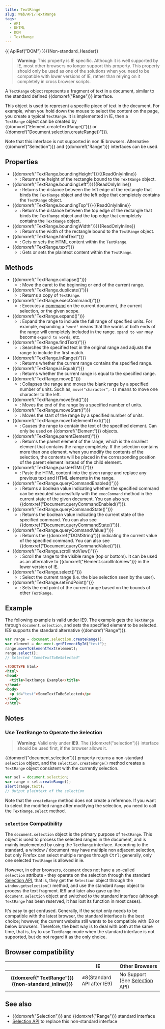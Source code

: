 ```yaml
---
title: TextRange
slug: Web/API/TextRange
tags:
  - API
  - DHTML
  - DOM
  - TextRange
---
```

{{ ApiRef("DOM") }}{{Non-standard_Header}}

> **Warning:** This property is IE specific. Although it is well supported by IE, most other browsers no longer support this property. This property should only be used as one of the solutions when you need to be compatible with lower versions of IE, rather than relying on it completely in cross browser scripts.

A `TextRange` object represents a fragment of text in a document, similar to the standard defined {{domxref("Range")}} interface.

This object is used to represent a specific piece of text in the document. For example, when you hold down the mouse to select the content on the page, you create a typical `TextRange`. It is implemented in IE, then a `TextRange` object can be created by {{domxref("Element.createTextRange()")}} or {{domxref("Document.selection.createRange()")}}.

Note that this interface is not supported in non IE browsers. Alternative {{domxref("Selection")}} and {{domxref("Range")}} interfaces can be used.

## Properties

- {{domxref("TextRange.boundingHeight")}}{{ReadOnlyInline}}
  - : Returns the height of the rectangle bound to the `TextRange` object.
- {{domxref("TextRange.boundingLeft")}}{{ReadOnlyInline}}
  - : Returns the distance between the left edge of the rectangle that binds the `TextRange` object and the left edge that completely contains the `TextRange` object.
- {{domxref("TextRange.boundingTop")}}{{ReadOnlyInline}}
  - : Returns the distance between the top edge of the rectangle that binds the `TextRange` object and the top edge that completely contains the `TextRange` object.
- {{domxref("TextRange.boundingWidth")}}{{ReadOnlyInline}}
  - : Returns the width of the rectangle bound to the `TextRange` object.
- {{domxref("TextRange.htmlText")}}
  - : Gets or sets the HTML content within the `TextRange`.
- {{domxref("TextRange.text")}}
  - : Gets or sets the plaintext content within the `TextRange`.

## Methods

- {{domxref("TextRange.collapse()")}}
  - : Move the caret to the beginning or end of the current range.
- {{domxref("TextRange.duplicate()")}}
  - : Returns a copy of `TextRange`.
- {{domxref("TextRange.execCommand()")}}
  - : Executes a [command](/en-US/docs/Web/API/Document/execCommand) on the current document, the current selection, or the given scope.
- {{domxref("TextRange.expand()")}}
  - : Expand the range to include the full range of specified units. For example, expanding a `"word"` means that the words at both ends of the range will completely included in the range. `xpand to wor` may become `expand to words`, etc.
- {{domxref("TextRange.findText()")}}
  - : Searches the specified text in the original range and adjusts the range to include the first match.
- {{domxref("TextRange.inRange()")}}
  - : Returns whether the current range contains the specified range.
- {{domxref("TextRange.isEqual()")}}
  - : Returns whether the current range is equal to the specified range.
- {{domxref("TextRange.move()")}}
  - : Collapses the range and moves the blank range by a specified number of units. Such as, `move("character",-1)` means to move one character to the left.
- {{domxref("TextRange.moveEnd()")}}
  - : Moves the end of the range by a specified number of units.
- {{domxref("TextRange.moveStart()")}}
  - : Moves the start of the range by a specified number of units.
- {{domxref("TextRange.moveToElementText()")}}
  - : Causes the range to contain the text of the specified element. Can only be used on {{domxref("Element")}} objects.
- {{domxref("TextRange.parentElement()")}}
  - : Returns the parent element of the range, which is the smallest element that contains the range completely. If the selection contains more than one element, when you modify the contents of the selection, the contents will be placed in the corresponding position of the parent element instead of the child element.
- {{domxref("TextRange.pasteHTML()")}}
  - : Paste the HTML content into the given range and replace any previous text and HTML elements in the range.
- {{domxref("TextRange.queryCommandEnabled()")}}
  - : Returns a boolean value indicating whether the specified command can be executed successfully with the `execCommand` method in the current state of the given document. You can also see {{domxref("Document.queryCommandEnabled()")}}.
- {{domxref("TextRange.queryCommandState()")}}
  - : Returns the boolean value indicating the current state of the specified command. You can also see {{domxref("Document.queryCommandState()")}}.
- {{domxref("TextRange.queryCommandValue()")}}
  - : Returns the {{domxref("DOMString")}} indicating the current value of the specified command. You can also see {{domxref("Document.queryCommandValue()")}}.
- {{domxref("TextRange.scrollIntoView()")}}
  - : Scroll the range to the visible range (top or bottom). It can be used as an alternative to {{domxref("Element.scrollIntoView")}} in the lower version of IE.
- {{domxref("TextRange.select()")}}
  - : Select the current range (i.e. the blue selection seen by the user).
- {{domxref("TextRange.setEndPoint()")}}
  - : Sets the end point of the current range based on the bounds of other `TextRange`.

## Example

The following example is valid under IE9. The example gets the `TextRange` through `document.selection`, and sets the specified element to be selected. IE9 supports the standard alternative {{domxref("Range")}}.

```js
var range = document.selection.createRange();
var element = document.getElementById("test");
range.moveToElementText(element);
range.select();
// Selected "SomeTextToBeSelected"
```

```html
<!DOCTYPE html>
<html>
<head>
  <title>TextRange Example</title>
</head>
<body>
  <p id="test">SomeTextToBeSelected</p>
</body>
</html>
```

## Notes

### Use TextRange to Operate the Selection

> **Warning:** Valid only under **IE9**. The {{domxref("selection")}} interface should be used first, if the browser allows it.

{{domxref("document.selection")}} property returns a non-standard `selection` object, and the `selection.createRange()` method creates a `TextRange` object consistent with the currently selection.

```js
var sel = document.selection;
var range = sel.createRange();
alert(range.text);
// Output plaintext of the selection
```

Note that the `createRange` method does not create a reference. If you want to select the modified range after modifying the selection, you need to call the `TextRange.select` method.

### `selection` Compatibility

The `document.selection` object is the primary purpose of `TextRange`. This object is used to process the selected ranges in the document, and is mainly implemented by using the `TextRange` interface. According to the standard, a window / document may have multiple non adjacent selection, but only Firefox can select multiple ranges through <kbd>Ctrl</kbd>; generally, only one selected `TextRange` is allowed in ie.

However, in other browsers, `document` does not have a so-called `selection` attribute - they operate on the selection through the standard [Selection API](/en-US/docs/Web/API/Selection), that is, they get the `Selection` object through the `window.getselection()` method, and use the standard `Range` object to process the text fragment. IE9 and later also gave up the `document.selection` object and switched to the standard interface (although `TextRange` has been reserved, it has lost its function in most cases).

It's easy to get confused. Generally, if the script only needs to be compatible with the latest browser, the standard interface is the best choice; however, the current website still wants to be compatible with IE8 or below browsers. Therefore, the best way is to deal with both at the same time, that is, try to use `TextRange` mode when the standard interface is not supported, but do not regard it as the only choice.

## Browser compatibility

<table class="standard-table">
  <thead>
    <tr>
      <th scope="row"></th>
      <th scope="col">IE</th>
      <th scope="col">Other Browsers</th>
    </tr>
  </thead>
  <tbody>
    <tr>
      <th scope="row">
        {{domxref("TextRange")}}{{non-standard_inline()}}
      </th>
      <td>≤8(Standard API after IE9)</td>
      <td>
        No Support (See <a href="/en-US/docs/Web/API/Selection">Selection API</a
        >)
      </td>
    </tr>
  </tbody>
</table>

## See also

- {{domxref("Selection")}} and {{domxref("Range")}} standard interface
- [Selection API](/en-US/docs/Web/API/Selection) to replace this non-standard interface
